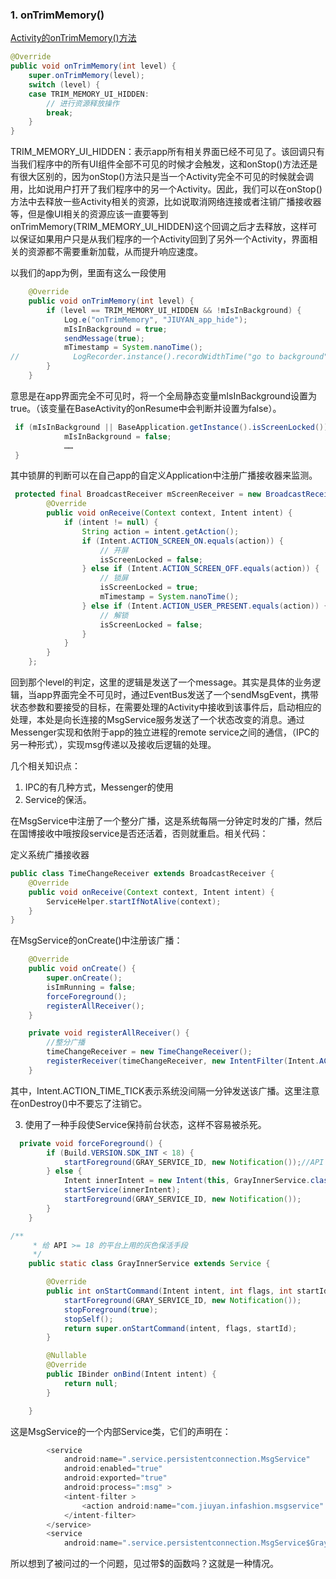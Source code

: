 ### 1. onTrimMemory\(\)

[Activity的onTrimMemory\(\)方法](http://blog.csdn.net/wzhidev/article/details/51786372)

```java
@Override
public void onTrimMemory(int level) {
	super.onTrimMemory(level);
	switch (level) {
	case TRIM_MEMORY_UI_HIDDEN:
		// 进行资源释放操作
		break;
	}
}
```

 TRIM\_MEMORY\_UI\_HIDDEN：表示app所有相关界面已经不可见了。该回调只有当我们程序中的所有UI组件全部不可见的时候才会触发，这和onStop\(\)方法还是有很大区别的，因为onStop\(\)方法只是当一个Activity完全不可见的时候就会调用，比如说用户打开了我们程序中的另一个Activity。因此，我们可以在onStop\(\)方法中去释放一些Activity相关的资源，比如说取消网络连接或者注销广播接收器等，但是像UI相关的资源应该一直要等到onTrimMemory\(TRIM\_MEMORY\_UI\_HIDDEN\)这个回调之后才去释放，这样可以保证如果用户只是从我们程序的一个Activity回到了另外一个Activity，界面相关的资源都不需要重新加载，从而提升响应速度。

以我们的app为例，里面有这么一段使用

```java
    @Override
    public void onTrimMemory(int level) {
        if (level == TRIM_MEMORY_UI_HIDDEN && !mIsInBackground) {
            Log.e("onTrimMemory", "JIUYAN_app_hide");
            mIsInBackground = true;
            sendMessage(true);
            mTimestamp = System.nanoTime();
//            LogRecorder.instance().recordWidthTime("go to background");
        }
    }
```

 意思是在app界面完全不可见时，将一个全局静态变量mIsInBackground设置为true。（该变量在BaseActivity的onResume中会判断并设置为false）。

```java
 if (mIsInBackground || BaseApplication.getInstance().isScreenLocked()) {
            mIsInBackground = false;
            ……
 }           
```

其中锁屏的判断可以在自己app的自定义Application中注册广播接收器来监测。

```java
 protected final BroadcastReceiver mScreenReceiver = new BroadcastReceiver() {
        @Override
        public void onReceive(Context context, Intent intent) {
            if (intent != null) {
                String action = intent.getAction();
                if (Intent.ACTION_SCREEN_ON.equals(action)) {
                    // 开屏
                    isScreenLocked = false;
                } else if (Intent.ACTION_SCREEN_OFF.equals(action)) {
                    // 锁屏
                    isScreenLocked = true;
                    mTimestamp = System.nanoTime();
                } else if (Intent.ACTION_USER_PRESENT.equals(action)) {
                    // 解锁
                    isScreenLocked = false;
                }
            }
        }
    };
```

回到那个level的判定，这里的逻辑是发送了一个message。其实是具体的业务逻辑，当app界面完全不可见时，通过EventBus发送了一个sendMsgEvent，携带状态参数和要接受的目标，在需要处理的Activity中接收到该事件后，启动相应的处理，本处是向长连接的MsgService服务发送了一个状态改变的消息。通过Messenger实现和依附于app的独立进程的remote service之间的通信，（IPC的另一种形式），实现msg传递以及接收后逻辑的处理。

几个相关知识点：

1. IPC的有几种方式，Messenger的使用
2. Service的保活。

在MsgService中注册了一个整分广播，这是系统每隔一分钟定时发的广播，然后在国博接收中哦按段service是否还活着，否则就重启。相关代码：

定义系统广播接收器

```java
public class TimeChangeReceiver extends BroadcastReceiver {
    @Override
    public void onReceive(Context context, Intent intent) {
        ServiceHelper.startIfNotAlive(context);
    }
}
```

在MsgService的onCreate\(\)中注册该广播：

```java
    @Override
    public void onCreate() {
        super.onCreate();
        isImRunning = false;
        forceForeground();
        registerAllReceiver();
    }
```

```java
    private void registerAllReceiver() {
        //整分广播
        timeChangeReceiver = new TimeChangeReceiver();
        registerReceiver(timeChangeReceiver, new IntentFilter(Intent.ACTION_TIME_TICK));
    }
```

其中，Intent.ACTION\_TIME\_TICK表示系统没间隔一分钟发送该广播。这里注意在onDestroy\(\)中不要忘了注销它。

3. 使用了一种手段使Service保持前台状态，这样不容易被杀死。

```java
  private void forceForeground() {
        if (Build.VERSION.SDK_INT < 18) {
            startForeground(GRAY_SERVICE_ID, new Notification());//API < 18 ，此方法能有效隐藏Notification上的图标
        } else {
            Intent innerIntent = new Intent(this, GrayInnerService.class);
            startService(innerIntent);
            startForeground(GRAY_SERVICE_ID, new Notification());
        }
    }
```

```java
/**
     * 给 API >= 18 的平台上用的灰色保活手段
     */
    public static class GrayInnerService extends Service {

        @Override
        public int onStartCommand(Intent intent, int flags, int startId) {
            startForeground(GRAY_SERVICE_ID, new Notification());
            stopForeground(true);
            stopSelf();
            return super.onStartCommand(intent, flags, startId);
        }

        @Nullable
        @Override
        public IBinder onBind(Intent intent) {
            return null;
        }

    }
```

这是MsgService的一个内部Service类，它们的声明在：

```java
        <service
            android:name=".service.persistentconnection.MsgService"
            android:enabled="true"
            android:exported="true"
            android:process=":msg" >
            <intent-filter >
                <action android:name="com.jiuyan.infashion.msgservice" />
            </intent-filter>
        </service>
        <service
            android:name=".service.persistentconnection.MsgService$GrayInnerService" />
```

所以想到了被问过的一个问题，见过带$的函数吗？这就是一种情况。

